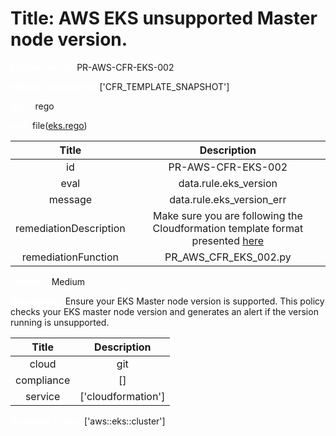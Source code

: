 



# Title: AWS EKS unsupported Master node version.


***<font color="white">Master Test Id:</font>*** PR-AWS-CFR-EKS-002

***<font color="white">Master Snapshot Id:</font>*** ['CFR_TEMPLATE_SNAPSHOT']

***<font color="white">type:</font>*** rego

***<font color="white">rule:</font>*** file([eks.rego])  
  
  
  
  

|Title|Description|
| :---: | :---: |
|id|PR-AWS-CFR-EKS-002|
|eval|data.rule.eks_version|
|message|data.rule.eks_version_err|
|remediationDescription|Make sure you are following the Cloudformation template format presented <a href='https://docs.aws.amazon.com/AWSCloudFormation/latest/UserGuide/aws-resource-eks-cluster.html#cfn-eks-cluster-version' target='_blank'>here</a>|
|remediationFunction|PR_AWS_CFR_EKS_002.py|


***<font color="white">Severity:</font>*** Medium

***<font color="white">Description:</font>*** Ensure your EKS Master node version is supported. This policy checks your EKS master node version and generates an alert if the version running is unsupported.  
  
  

|Title|Description|
| :---: | :---: |
|cloud|git|
|compliance|[]|
|service|['cloudformation']|


***<font color="white">Resource Types:</font>*** ['aws::eks::cluster']


[eks.rego]: https://github.com/prancer-io/prancer-compliance-test/tree/master/aws/iac/eks.rego

